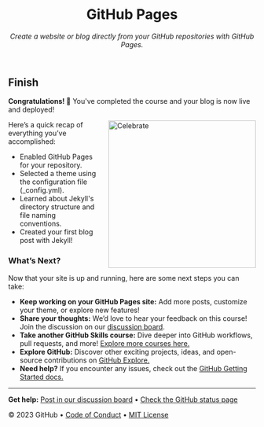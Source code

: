 <header>
  <!--
    <<< Author notes: Course header >>>
    Include a 1280×640 image, course title in sentence case, and a concise description in emphasis.
    In your repository settings: enable template repository, add your 1280×640 social image, auto delete head branches.
    Add your open source license, GitHub uses MIT license.
  -->

  <h1>GitHub Pages</h1>
  <p><em>Create a website or blog directly from your GitHub repositories with GitHub Pages.</em></p>
</header>

<!--
  <<< Author notes: Finish >>>
  Review what we learned, ask for feedback, provide next steps.
-->

<section>
  <h2>Finish</h2>
  <p><strong>Congratulations! 🎉</strong> You've completed the course and your blog is now live and deployed!</p>

  <img src="https://octodex.github.com/images/constructocat2.jpg" alt="Celebrate" width="300" style="float:right; margin-left:20px;">

  <p>Here’s a quick recap of everything you’ve accomplished:</p>
  <ul>
    <li>Enabled GitHub Pages for your repository.</li>
    <li>Selected a theme using the configuration file (_config.yml).</li>
    <li>Learned about Jekyll's directory structure and file naming conventions.</li>
    <li>Created your first blog post with Jekyll!</li>
  </ul>

  <h3>What’s Next?</h3>
  <p>Now that your site is up and running, here are some next steps you can take:</p>
  <ul>
    <li><strong>Keep working on your GitHub Pages site:</strong> Add more posts, customize your theme, or explore new features!</li>
    <li><strong>Share your thoughts:</strong> We’d love to hear your feedback on this course! Join the discussion on our <a href="https://github.com/orgs/skills/discussions/categories/github-pages" target="_blank">discussion board</a>.</li>
    <li><strong>Take another GitHub Skills course:</strong> Dive deeper into GitHub workflows, pull requests, and more! <a href="https://github.com/skills" target="_blank">Explore more courses here.</a></li>
    <li><strong>Explore GitHub:</strong> Discover other exciting projects, ideas, and open-source contributions on <a href="https://github.com/explore" target="_blank">GitHub Explore.</a></li>
    <li><strong>Need help?</strong> If you encounter any issues, check out the <a href="https://docs.github.com/en/get-started" target="_blank">GitHub Getting Started docs.</a></li>
  </ul>
</section>

<footer>
  <!--
    <<< Author notes: Footer >>>
    Add a link to get support, GitHub status page, code of conduct, license link.
  -->

  <hr>
  <p><strong>Get help:</strong> <a href="https://github.com/orgs/skills/discussions/categories/github-pages" target="_blank">Post in our discussion board</a> &bull; <a href="https://www.githubstatus.com/" target="_blank">Check the GitHub status page</a></p>

  <p>&copy; 2023 GitHub &bull; <a href="https://www.contributor-covenant.org/version/2/1/code_of_conduct/code_of_conduct.md" target="_blank">Code of Conduct</a> &bull; <a href="https://gh.io/mit" target="_blank">MIT License</a></p>
</footer>
